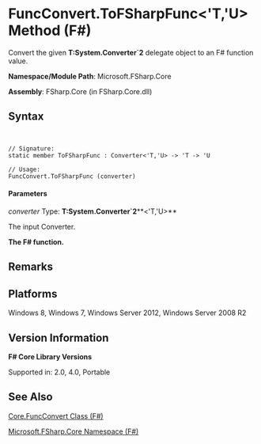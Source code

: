 # FuncConvert.ToFSharpFunc<'T,'U> Method (F#)

Convert the given **T:System.Converter&#96;2** delegate object to an F# function value.

**Namespace/Module Path**: Microsoft.FSharp.Core

**Assembly**: FSharp.Core (in FSharp.Core.dll)


## Syntax


```


// Signature:
static member ToFSharpFunc : Converter<'T,'U> -> 'T -> 'U

// Usage:
FuncConvert.ToFSharpFunc (converter)

```



#### Parameters
*converter*
Type: **T:System.Converter&#96;2****&lt;'T,'U&gt;**


The input Converter.



**The F# function.**
## Remarks

## Platforms
Windows 8, Windows 7, Windows Server 2012, Windows Server 2008 R2


## Version Information
**F# Core Library Versions**

Supported in: 2.0, 4.0, Portable




## See Also
[Core.FuncConvert Class &#40;F&#35;&#41;](Core.FuncConvert-Class-%5BFSharp%5D.md)

[Microsoft.FSharp.Core Namespace &#40;F&#35;&#41;](Microsoft.FSharp.Core-Namespace-%5BFSharp%5D.md)

